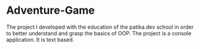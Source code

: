# Adventure-Game
The project I developed with the education of the patika.dev school in order to better understand and grasp the basics of OOP. The project is a console application. It is text based.

